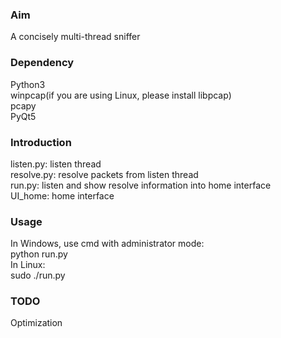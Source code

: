 ### Aim
A concisely multi-thread sniffer
### Dependency
Python3  
winpcap(if you are using Linux, please install libpcap)  
pcapy  
PyQt5  
### Introduction
listen.py: listen thread  
resolve.py: resolve packets from listen thread  
run.py: listen and show resolve information into home interface  
UI_home: home interface
### Usage
In Windows, use cmd with administrator mode:  
  python run.py  
In Linux:  
  sudo ./run.py
### TODO
Optimization
